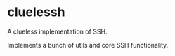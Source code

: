 # cluelessh

A clueless implementation of SSH.

Implements a bunch of utils and core SSH functionality.
